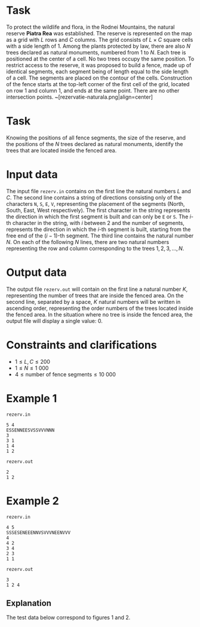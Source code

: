 # Task

To protect the wildlife and flora, in the Rodnei Mountains, the natural reserve **Piatra Rea** was established. The reserve is represented on the map as a grid with $L$ rows and $C$ columns. The grid consists of $L \times C$ square cells with a side length of $1$. Among the plants protected by law, there are also $N$ trees declared as natural monuments, numbered from $1$ to $N$. Each tree is positioned at the center of a cell. No two trees occupy the same position. To restrict access to the reserve, it was proposed to build a fence, made up of identical segments, each segment being of length equal to the side length of a cell. The segments are placed on the contour of the cells. Construction of the fence starts at the top-left corner of the first cell of the grid, located on row $1$ and column $1$, and ends at the same point. There are no other intersection points.
~[rezervatie-naturala.png|align=center]

# Task

Knowing the positions of all fence segments, the size of the reserve, and the positions of the $N$ trees declared as natural monuments, identify the trees that are located inside the fenced area.

# Input data

The input file `rezerv.in` contains on the first line the natural numbers $L$ and $C$. The second line contains a string of directions consisting only of the characters `N`, `S`, `E`, `V`, representing the placement of the segments (North, South, East, West respectively). The first character in the string represents the direction in which the first segment is built and can only be `E` or `S`. The $i$-th character in the string, with $i$ between $2$ and the number of segments, represents the direction in which the $i$-th segment is built, starting from the free end of the $(i - 1)$-th segment. The third line contains the natural number $N$. On each of the following $N$ lines, there are two natural numbers representing the row and column corresponding to the trees $1, 2, 3, \dots, N$.

# Output data

The output file `rezerv.out` will contain on the first line a natural number $K$, representing the number of trees that are inside the fenced area. On the second line, separated by a space, $K$ natural numbers will be written in ascending order, representing the order numbers of the trees located inside the fenced area. In the situation where no tree is inside the fenced area, the output file will display a single value: $0$.

# Constraints and clarifications

* $1 \leq L, C \leq 200$
* $1 \leq N \leq 1 \ 000$
* $4 \leq \text{number of fence segments} \leq 10 \ 000$

# Example 1

`rezerv.in`
```
5 4
ESSENNEESVSSVVVNNN
3
3 1
1 4
1 2
```

`rezerv.out`
```
2
1 2
```

# Example 2

`rezerv.in`
```
4 5
SSSESENEEENNVSVVVNEENVVV
4
4 2
3 4
2 3
1 1
```

`rezerv.out`
```
3
1 2 4
```

## Explanation

The test data below correspond to figures $1$ and $2$.